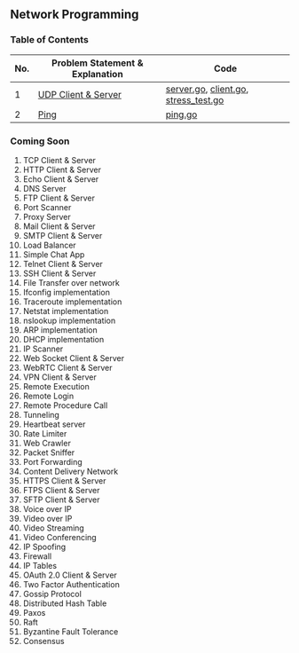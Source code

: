 ## Network Programming

### Table of Contents

| No. | Problem Statement & Explanation        | Code                                                                                               |
| --- | -------------------------------------- | -------------------------------------------------------------------------------------------------- |
| 1   | [UDP Client & Server](./udp/README.md) | [server.go](./udp/server.go), [client.go](./udp/client.go), [stress_test.go](./udp/stress_test.go) |
| 2   | [Ping](./ping/README.md)               | [ping.go](./ping/ping.go)                                                                          |

### Coming Soon

1. TCP Client & Server
2. HTTP Client & Server
3. Echo Client & Server
4. DNS Server
5. FTP Client & Server
6. Port Scanner
7. Proxy Server
8. Mail Client & Server
9. SMTP Client & Server
10. Load Balancer
11. Simple Chat App
12. Telnet Client & Server
13. SSH Client & Server
14. File Transfer over network
15. Ifconfig implementation
16. Traceroute implementation
17. Netstat implementation
18. nslookup implementation
19. ARP implementation
20. DHCP implementation
21. IP Scanner
22. Web Socket Client & Server
23. WebRTC Client & Server
24. VPN Client & Server
25. Remote Execution
26. Remote Login
27. Remote Procedure Call
28. Tunneling
29. Heartbeat server
30. Rate Limiter
31. Web Crawler
32. Packet Sniffer
33. Port Forwarding
34. Content Delivery Network
35. HTTPS Client & Server
36. FTPS Client & Server
37. SFTP Client & Server
38. Voice over IP
39. Video over IP
40. Video Streaming
41. Video Conferencing
42. IP Spoofing
43. Firewall
44. IP Tables
45. OAuth 2.0 Client & Server
46. Two Factor Authentication
47. Gossip Protocol
48. Distributed Hash Table
49. Paxos
50. Raft
51. Byzantine Fault Tolerance
52. Consensus

